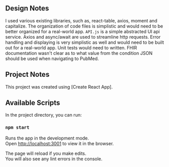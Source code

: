 ## Design Notes

I used various existing libraries, such as, react-table, axios, moment and capitalize. The organization of code files is simplistic and would need to be better organized for a real-world app. `API.js` is a simple abstracted UI api service. Axios and async/await are used to streamline http requests. Error handling and displaying is very simplistic as well and would need to be built out for a real-world app. Unit tests would need to written. FHIR documentation wasn't clear as to what value from the condition JSON should be used when navigating to PubMed.

## Project Notes

This project was created using [Create React App].

## Available Scripts

In the project directory, you can run:

### `npm start`

Runs the app in the development mode.<br>
Open [http://localhost:3001](http://localhost:3001) to view it in the browser.

The page will reload if you make edits.<br>
You will also see any lint errors in the console.

